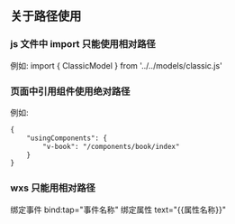 ## 关于路径使用

### js 文件中 import 只能使用相对路径

例如: import { ClassicModel } from '../../models/classic.js'

### 页面中引用组件使用绝对路径

例如:

```xml
{
    "usingComponents": {
        "v-book": "/components/book/index"
    }
}
```

### wxs 只能用相对路径

<wxs src="../../util/filter.wxs"></wxs>

绑定事件 bind:tap="事件名称"
绑定属性 text="{{属性名称}}"
